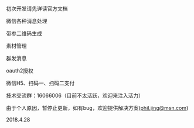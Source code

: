 初次开发请先详读官方文档

微信各种消息处理

带参二维码生成

素材管理

群发消息

oauth2授权

微信H5、扫码一、扫码二支付

技术交流群：16066006（目前不太活跃，欢迎来注入活力）

由于个人原因，暂停止更新，如有bug，欢迎提供解决方案(phil.jing@msn.com)

2018.4.28

